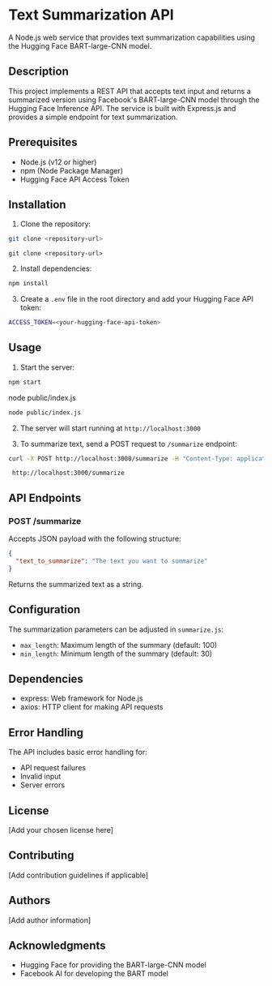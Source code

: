 # Text Summarization API

A Node.js web service that provides text summarization capabilities using the Hugging Face BART-large-CNN model.

## Description

This project implements a REST API that accepts text input and returns a summarized version using Facebook's BART-large-CNN model through the Hugging Face Inference API. The service is built with Express.js and provides a simple endpoint for text summarization.

## Prerequisites

- Node.js (v12 or higher)
- npm (Node Package Manager)
- Hugging Face API Access Token

## Installation

1. Clone the repository:

```bash
git clone <repository-url>
```

```
git clone <repository-url>
```


2. Install dependencies:

```bash
npm install
```

3. Create a `.env` file in the root directory and add your Hugging Face API token:

```bash
ACCESS_TOKEN=<your-hugging-face-api-token>
```

## Usage

1. Start the server:

```bash
npm start
```

node public/index.js
```bash
node public/index.js
```


2. The server will start running at `http://localhost:3000`

3. To summarize text, send a POST request to `/summarize` endpoint:

```bash
curl -X POST http://localhost:3000/summarize -H "Content-Type: application/json" -d '{"text_to_summarize": "Your text here"}'
```



     http://localhost:3000/summarize


## API Endpoints

### POST /summarize
Accepts JSON payload with the following structure:

```json
{
  "text_to_summarize": "The text you want to summarize"
}
```

Returns the summarized text as a string.

## Configuration

The summarization parameters can be adjusted in `summarize.js`:
- `max_length`: Maximum length of the summary (default: 100)
- `min_length`: Minimum length of the summary (default: 30)

## Dependencies

- express: Web framework for Node.js
- axios: HTTP client for making API requests

## Error Handling

The API includes basic error handling for:
- API request failures
- Invalid input
- Server errors

## License

[Add your chosen license here]

## Contributing

[Add contribution guidelines if applicable]

## Authors

[Add author information]

## Acknowledgments

- Hugging Face for providing the BART-large-CNN model
- Facebook AI for developing the BART model

